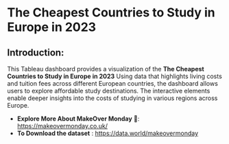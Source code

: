 # The Cheapest Countries to Study in Europe in 2023

## Introduction: 
This Tableau dashboard provides a visualization of the **The Cheapest Countries to Study in Europe in 2023** Using data that highlights living costs and tuition fees across different European countries, the dashboard allows users to explore affordable study destinations. The interactive elements enable deeper insights into the costs of studying in various regions across Europe.

- **Explore More About MakeOver Monday** 🔗: https://makeovermonday.co.uk/
- **To Download the dataset** : https://data.world/makeovermonday

